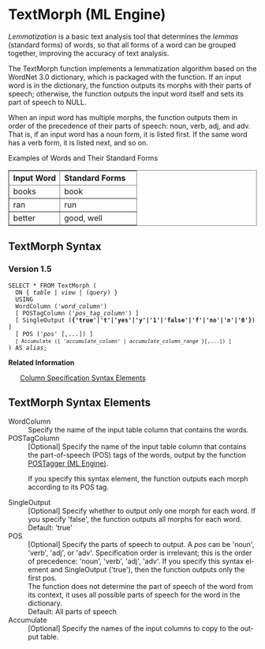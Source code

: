 <html><head></head><body><div class="nested0" aria-labelledby="ariaid-title1" topicindex="1" topicid="wcx1507567311365" id="wcx1507567311365"><h1 class="title topictitle1" id="ariaid-title1">TextMorph (ML Engine)</h1><div class="body conbody">
<p class="p"><dfn class="term">Lemmatization</dfn> is a basic text analysis tool that determines the <dfn class="term">lemmas</dfn> (standard forms) of words, so that all forms of a word can be grouped together, improving the accuracy of text analysis.</p>
<p class="p">The TextMorph function implements a lemmatization algorithm based on the WordNet 3.0 dictionary, which is packaged with the function. If an input word is in the dictionary, the function outputs its morphs with their parts of speech; otherwise, the function outputs the input word itself and sets its part of speech to NULL.</p>
<p class="p">When an input word has multiple morphs, the function outputs them in order of the precedence of their parts of speech: noun, verb, adj, and adv. That is, if an input word has a noun form, it is listed first. If the same word has a verb form, it is listed next, and so on.</p><div class="tablenoborder"><table cellpadding="4" cellspacing="0" summary="" id="wcx1507567311365__table_N10014_N1000E_N1000C_N10001" class="table" frame="border" border="1" rules="all"><div class="caption"><span>Examples of Words and Their Standard Forms</span></div><colgroup span="1"><col style="width:40%" span="1"></col><col style="width:60%" span="1"></col></colgroup><thead class="thead" style="text-align:left;"><tr class="row"><th class="entry nocellnorowborder" style="vertical-align:top;" id="d107111e55" rowspan="1" colspan="1">Input Word</th><th class="entry cell-norowborder" style="vertical-align:top;" id="d107111e58" rowspan="1" colspan="1">Standard Forms</th></tr></thead><tbody class="tbody"><tr class="row"><td class="entry nocellnorowborder" style="vertical-align:top;" headers="d107111e55" rowspan="1" colspan="1">books</td><td class="entry cell-norowborder" style="vertical-align:top;" headers="d107111e58" rowspan="1" colspan="1">book</td></tr><tr class="row"><td class="entry nocellnorowborder" style="vertical-align:top;" headers="d107111e55" rowspan="1" colspan="1">ran</td><td class="entry cell-norowborder" style="vertical-align:top;" headers="d107111e58" rowspan="1" colspan="1">run</td></tr><tr class="row"><td class="entry row-nocellborder" style="vertical-align:top;" headers="d107111e55" rowspan="1" colspan="1">better</td><td class="entry cellrowborder" style="vertical-align:top;" headers="d107111e58" rowspan="1" colspan="1">good, well</td></tr></tbody></table></div></div><div class="topic reference nested1" aria-labelledby="ariaid-title2" topicindex="2" topicid="olf1507567475435" xml:lang="en-us" lang="en-us" id="olf1507567475435">
<h2 class="title topictitle2" id="ariaid-title2">TextMorph Syntax</h2><div class="body refbody"><div class="section" id="olf1507567475435__section_N1000E_N1000C_N10001">
<h3 class="title sectiontitle">Version <span>1.5</span></h3><pre class="pre codeblock" xml:space="preserve"><code>SELECT * FROM TextMorph (
  <span>ON { <var class="keyword varname">table</var> | <var class="keyword varname">view</var> | (<var class="keyword varname">query</var>) }</span>
  USING
  WordColumn ('<var class="keyword varname">word_column</var>')
  [ POSTagColumn ('<var class="keyword varname">pos_tag_column</var>') ]
  [ SingleOutput (<span><b>{'true'|'t'|'yes'|'y'|'1'|'false'|'f'|'no'|'n'|'0'}</b></span>) ]
  [ POS ('<var class="keyword varname">pos</var>' [,...]) ]
  <code class="ph codeph">[ Accumulate ({ '<var class="keyword varname">accumulate_column</var>' | <var class="keyword varname">accumulate_column_range</var> }[,...]) ]</code>
) AS <var class="keyword varname">alias</var>;</code></pre></div></div><div class="related-links"><div class="linklistheader"><p></p><b>Related Information</b></div>
<ul class="linklist linklist relinfo"><div class="linklistmember"><a href="ndv1557782188375.md">Column Specification Syntax Elements</a></div></ul></div></div><div class="topic reference nested1" aria-labelledby="ariaid-title3" topicindex="3" topicid="bxz1507567493779" xml:lang="en-us" lang="en-us" id="bxz1507567493779">
<h2 class="title topictitle2" id="ariaid-title3">TextMorph Syntax Elements</h2><div class="body refbody"><div class="section" id="bxz1507567493779__section_N10011_N1000E_N10001"><dl class="dl parml"><dt class="dt pt dlterm">WordColumn</dt><dd class="dd pd">Specify the name of the input table column that contains the words.</dd><dt class="dt pt dlterm">POSTagColumn</dt><dd class="dd pd">[Optional] Specify the name of the input table column that contains the part-of-speech (POS) tags of the words, output by the function <a href="pxt1558535687028.md#pwz1507564974181">POSTagger (ML Engine)</a>.
<p class="p">If you specify this syntax element, the function outputs each morph according to its POS tag.</p></dd><dt class="dt pt dlterm">SingleOutput</dt><dd class="dd pd">[Optional] Specify whether to output only one morph for each word. If you specify 'false', the function outputs all morphs for each word.</dd><dd class="dd pd ddexpand">Default: 'true'</dd><dt class="dt pt dlterm">POS</dt><dd class="dd pd">[Optional] Specify the parts of speech to output. A <var class="keyword varname">pos</var> can be 'noun', 'verb', 'adj', or 'adv'. Specification order is irrelevant; this is the order of precedence: 'noun', 'verb', 'adj', 'adv'. If you specify this syntax element and SingleOutput ('true'), then the function outputs only the first pos.</dd><dd class="dd pd ddexpand">The function does not determine the part of speech of the word from its context, it uses all possible parts of speech for the word in the dictionary.</dd><dd class="dd pd ddexpand">Default: All parts of speech</dd><dt class="dt pt dlterm">Accumulate</dt><dd class="dd pd">[Optional] Specify the names of the input columns to copy to the output table.</dd></dl></div></div></div></div></body></html>
